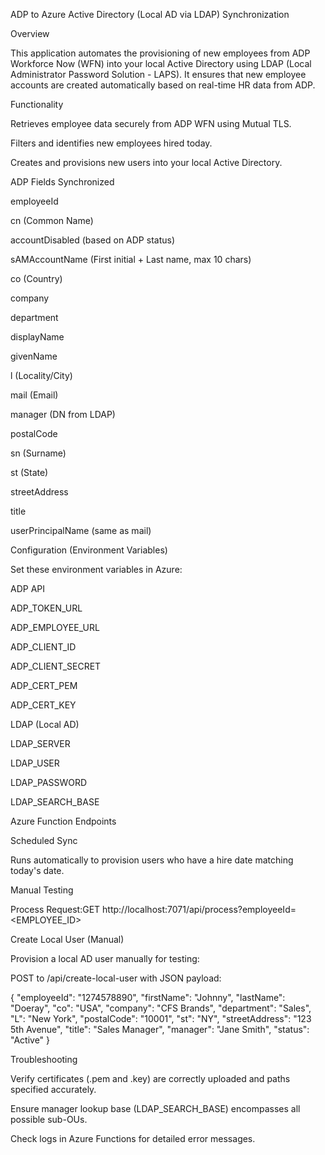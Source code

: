 ADP to Azure Active Directory (Local AD via LDAP) Synchronization

Overview

This application automates the provisioning of new employees from ADP Workforce Now (WFN) into your local Active Directory using LDAP (Local Administrator Password Solution - LAPS). It ensures that new employee accounts are created automatically based on real-time HR data from ADP.

Functionality

Retrieves employee data securely from ADP WFN using Mutual TLS.

Filters and identifies new employees hired today.

Creates and provisions new users into your local Active Directory.

ADP Fields Synchronized

employeeId

cn (Common Name)

accountDisabled (based on ADP status)

sAMAccountName (First initial + Last name, max 10 chars)

co (Country)

company

department

displayName

givenName

l (Locality/City)

mail (Email)

manager (DN from LDAP)

postalCode

sn (Surname)

st (State)

streetAddress

title

userPrincipalName (same as mail)

Configuration (Environment Variables)

Set these environment variables in Azure:

ADP API

ADP_TOKEN_URL

ADP_EMPLOYEE_URL

ADP_CLIENT_ID

ADP_CLIENT_SECRET

ADP_CERT_PEM

ADP_CERT_KEY

LDAP (Local AD)

LDAP_SERVER

LDAP_USER

LDAP_PASSWORD

LDAP_SEARCH_BASE

Azure Function Endpoints

Scheduled Sync

Runs automatically to provision users who have a hire date matching today's date.

Manual Testing

Process Request:GET http://localhost:7071/api/process?employeeId=<EMPLOYEE_ID>

Create Local User (Manual)

Provision a local AD user manually for testing:

POST to /api/create-local-user with JSON payload:

{
  "employeeId": "1274578890",
  "firstName": "Johnny",
  "lastName": "Doeray",
  "co": "USA",
  "company": "CFS Brands",
  "department": "Sales",
  "L": "New York",
  "postalCode": "10001",
  "st": "NY",
  "streetAddress": "123 5th Avenue",
  "title": "Sales Manager",
  "manager": "Jane Smith",
  "status": "Active"
}

Troubleshooting

Verify certificates (.pem and .key) are correctly uploaded and paths specified accurately.

Ensure manager lookup base (LDAP_SEARCH_BASE) encompasses all possible sub-OUs.

Check logs in Azure Functions for detailed error messages.
